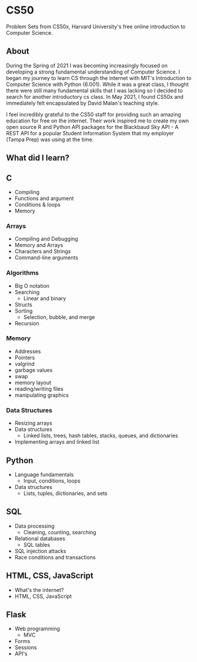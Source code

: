 # CS50

Problem Sets from CS50x, Harvard University's free online introduction to Computer Science. 

## About 

During the Spring of 2021 I was becoming increasingly focused on developing a strong fundamental understanding of Computer Science. I began my journey to learn CS through the internet with MIT's Introduction to Computer Science with Python (6.001). While it was a great class, I thought there were still many fundamental skills that I was lacking so I decided to search for another introductory cs class. In May 2021, I found CS50x and immediately felt encapsulated by David Malan's teaching style. 

I feel incredibly grateful to the CS50 staff for providing such an amazing education for free on the internet. Their work inspired me to create my own open source R and Python API packages for the Blackbaud Sky API - A REST API for a popular Student Information System that my employer (Tampa Prep) was using at the time.

## What did I learn?

## C

- Compiling 
- Functions and argument
- Conditions & loops
- Memory 

### Arrays

- Compiling and Debugging 
- Memory and Arrays
- Characters and Strings
- Command-line arguments

### Algorithms

- Big O notation
- Searching
  - Linear and binary
- Structs 
- Sorting
  - Selection, bubble, and merge
- Recursion

### Memory


- Addresses
- Pointers
- valgrind
- garbage values
- swap
- memory layout
- reading/writing files
- manipulating graphics

### Data Structures


- Resizing arrays
- Data structures
  - Linked lists, trees, hash tables, stacks, queues, and dictionaries
- Implementing arrays and linked list

## Python

- Language fundamentals
  - Input, conditions, loops
- Data structures
  - Lists, tuples, dictionaries, and sets

## SQL

- Data processing 
  - Cleaning, counting, searching
- Relational databases
  - SQL tables
- SQL injection attacks
- Race conditions and transactions

## HTML, CSS, JavaScript

- What's the internet?
- HTML, CSS, JavaScript

## Flask

- Web programming
  - MVC
- Forms
- Sessions
- API's
